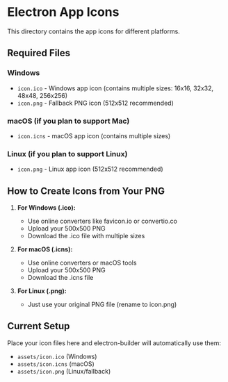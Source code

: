# Electron App Icons

This directory contains the app icons for different platforms.

## Required Files

### Windows
- `icon.ico` - Windows app icon (contains multiple sizes: 16x16, 32x32, 48x48, 256x256)
- `icon.png` - Fallback PNG icon (512x512 recommended)

### macOS (if you plan to support Mac)
- `icon.icns` - macOS app icon (contains multiple sizes)

### Linux (if you plan to support Linux)
- `icon.png` - Linux app icon (512x512 recommended)

## How to Create Icons from Your PNG

1. **For Windows (.ico):**
   - Use online converters like favicon.io or convertio.co
   - Upload your 500x500 PNG
   - Download the .ico file with multiple sizes

2. **For macOS (.icns):**
   - Use online converters or macOS tools
   - Upload your 500x500 PNG
   - Download the .icns file

3. **For Linux (.png):**
   - Just use your original PNG file (rename to icon.png)

## Current Setup

Place your icon files here and electron-builder will automatically use them:
- `assets/icon.ico` (Windows)
- `assets/icon.icns` (macOS) 
- `assets/icon.png` (Linux/fallback)
